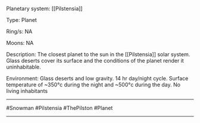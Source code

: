 Planetary system:
	[[Pilstensia]]

Type:
	Planet

Ring/s:
	NA

Moons:
	NA

Description:
	The closest planet to the sun in the [[Pilstensia]] solar system.
	Glass deserts cover its surface and the conditions of the planet render it uninhabitable.

Environment:
	Glass deserts and low gravity.
	14 hr day/night cycle.
	Surface temperature of ~350°c during the night and ~500°c during the day.
	No living inhabitants

---
#Snowman #Pilstensia #ThePilston #Planet 

---